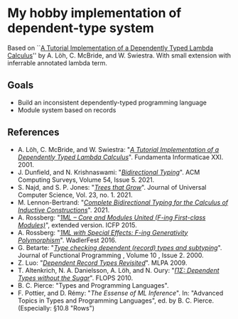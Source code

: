 # My hobby implementation of dependent-type system

Based on ``[A Tutorial Implementation of a Dependently Typed Lambda Calculus][tutorial]'' by A. Löh, C. McBride, and W. Swiestra.
With small extension with inferrable annotated lambda term.

## Goals

- Build an inconsistent dependently-typed programming language
- Module system based on records

## References

- A. Löh, C. McBride, and W. Swiestra: "[_A Tutorial Implementation of a Dependently Typed Lambda Calculus_][tutorial]". Fundamenta Informaticae XXI. 2001.
- J. Dunfield, and N. Krishnaswami: "[_Bidirectional Typing_][bidir]". ACM Computing Surveys, Volume 54, Issue 5. 2021.
- S. Najd, and S. P. Jones: "[_Trees that Grow_][ttg]". Journal of Universal Computer Science, Vol. 23, no. 1. 2021.
- M. Lennon-Bertrand: "[_Complete Bidirectional Typing for the Calculus of Inductive Constructions_][cic-bidir]". 2021.
- A. Rossberg: "[_1ML – Core and Modules United (F-ing First-class Modules)_][1ml]", extended version. ICFP 2015.
- A. Rossberg: "[_1ML with Special Effects: F-ing Generativity Polymorphism_][1ml-gen]". WadlerFest 2016.
- G. Betarte: "[_Type checking dependent (record) types and subtyping_][betarte]". Journal of Functional Programming , Volume 10 , Issue 2. 2000.
- Z. Luo: "[_Dependent Record Types Revisited_][deprec]". MLPA 2009.
- T. Altenkrich, N. A. Danielsson, A. Löh, and N. Oury: "[_$`\Pi\Sigma`$: Dependent Types without the Sugar_][pisigma]". FLOPS 2010.
- B. C. Pierce: "Types and Programming Languages".
- F. Pottier, and D. Rémy: "_The Essense of ML Inference_". In: "Advanced Topics in Types and Programming Languages", ed. by B. C. Pierce. (Especially: §10.8 "Rows")

[tutorial]: https://www.andres-loeh.de/LambdaPi/
[bidir]: https://arxiv.org/abs/1908.05839
[ttg]: https://www.microsoft.com/en-us/research/uploads/prod/2016/11/trees-that-grow.pdf
[cic-bidir]: https://arxiv.org/abs/2102.06513
[1ml]: https://people.mpi-sws.org/~rossberg/1ml/1ml-extended.pdf
[1ml-gen]: https://people.mpi-sws.org/~rossberg/1ml/1ml-effects.pdf
[betarte]: https://www.cambridge.org/core/journals/journal-of-functional-programming/article/type-checking-dependent-record-types-and-subtyping/1793E1F504A8B156B7A3EF9F17A42549
[pisigma]: https://www.andres-loeh.de/PiSigma/PiSigma.pdf
[deprec]: https://www.cs.rhul.ac.uk/home/zhaohui/DRT09.pdf

